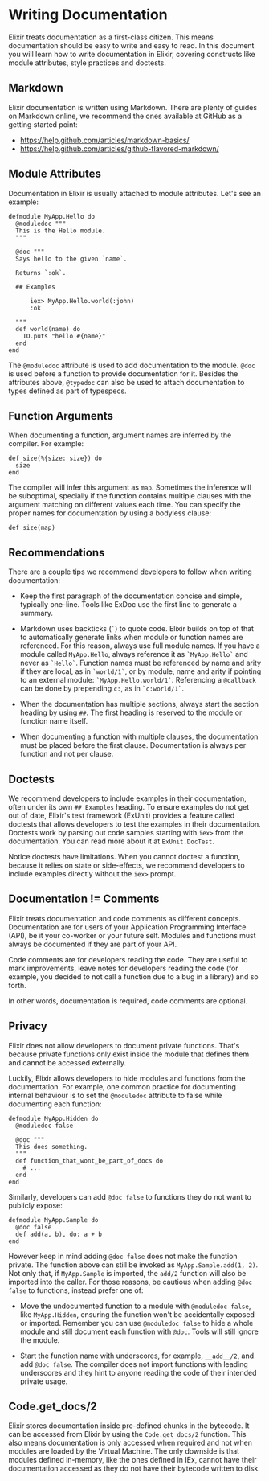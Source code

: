 # Writing Documentation

Elixir treats documentation as a first-class citizen. This means documentation should be easy to write and easy to read. In this document you will learn how to write documentation in Elixir, covering constructs like module attributes, style practices and doctests.

## Markdown

Elixir documentation is written using Markdown. There are plenty of guides on Markdown online, we recommend the ones available at GitHub as a getting started point:

  * https://help.github.com/articles/markdown-basics/
  * https://help.github.com/articles/github-flavored-markdown/

## Module Attributes

Documentation in Elixir is usually attached to module attributes. Let's see an example:

    defmodule MyApp.Hello do
      @moduledoc """
      This is the Hello module.
      """

      @doc """
      Says hello to the given `name`.

      Returns `:ok`.

      ## Examples

          iex> MyApp.Hello.world(:john)
          :ok

      """
      def world(name) do
        IO.puts "hello #{name}"
      end
    end

The `@moduledoc` attribute is used to add documentation to the module. `@doc` is used before a function to provide documentation for it. Besides the attributes above, `@typedoc` can also be used to attach documentation to types defined as part of typespecs.

## Function Arguments

When documenting a function, argument names are inferred by the compiler. For example:

    def size(%{size: size}) do
      size
    end

The compiler will infer this argument as `map`. Sometimes the inference will be suboptimal, specially if the function contains multiple clauses with the argument matching on different values each time. You can specify the proper names for documentation by using a bodyless clause:

    def size(map)

## Recommendations

There are a couple tips we recommend developers to follow when writing documentation:

  * Keep the first paragraph of the documentation concise and simple, typically one-line. Tools like ExDoc use the first line to generate a summary.

  * Markdown uses backticks (`` ` ``) to quote code. Elixir builds on top of that to automatically generate links when module or function names are referenced. For this reason, always use full module names. If you have a module called `MyApp.Hello`, always reference it as `` `MyApp.Hello` `` and never as `` `Hello` ``. Function names must be referenced by name and arity if they are local, as in `` `world/1` ``, or by module, name and arity if pointing to an external module: `` `MyApp.Hello.world/1` ``. Referencing a `@callback` can be done by prepending `c:`, as in `` `c:world/1` ``.

  * When the documentation has multiple sections, always start the section heading by using `##`. The first heading is reserved to the module or function name itself.

  * When documenting a function with multiple clauses, the documentation must be placed before the first clause. Documentation is always per function and not per clause.

## Doctests

We recommend developers to include examples in their documentation, often under its own `## Examples` heading. To ensure examples do not get out of date, Elixir's test framework (ExUnit) provides a feature called doctests that allows developers to test the examples in their documentation. Doctests work by parsing out code samples starting with `iex>` from the documentation. You can read more about it at `ExUnit.DocTest`.

Notice doctests have limitations. When you cannot doctest a function, because it relies on state or side-effects, we recommend developers to include examples directly without the `iex>` prompt.

## Documentation != Comments

Elixir treats documentation and code comments as different concepts. Documentation are for users of your Application Programming Interface (API), be it your co-worker or your future self. Modules and functions must always be documented if they are part of your API.

Code comments are for developers reading the code. They are useful to mark improvements, leave notes for developers reading the code (for example, you decided to not call a function due to a bug in a library) and so forth.

In other words, documentation is required, code comments are optional.

## Privacy

Elixir does not allow developers to document private functions. That's because private functions only exist inside the module that defines them and cannot be accessed externally.

Luckily, Elixir allows developers to hide modules and functions from the documentation. For example, one common practice for documenting internal behaviour is to set the `@moduledoc` attribute to false while documenting each function:

    defmodule MyApp.Hidden do
      @moduledoc false

      @doc """
      This does something.
      """
      def function_that_wont_be_part_of_docs do
        # ...
      end
    end

Similarly, developers can add `@doc false` to functions they do not want to publicly expose:

    defmodule MyApp.Sample do
      @doc false
      def add(a, b), do: a + b
    end

However keep in mind adding `@doc false` does not make the function private. The function above can still be invoked as `MyApp.Sample.add(1, 2)`. Not only that, if `MyApp.Sample` is imported, the `add/2` function will also be imported into the caller. For those reasons, be cautious when adding `@doc false` to functions, instead prefer one of:

  * Move the undocumented function to a module with `@moduledoc false`, like `MyApp.Hidden`, ensuring the function won't be accidentally exposed or imported. Remember you can use `@moduledoc false` to hide a whole module and still document each function with `@doc`. Tools will still ignore the module.

  * Start the function name with underscores, for example, `__add__/2`, and add `@doc false`. The compiler does not import functions with leading underscores and they hint to anyone reading the code of their intended private usage.

## Code.get_docs/2

Elixir stores documentation inside pre-defined chunks in the bytecode. It can be accessed from Elixir by using the `Code.get_docs/2` function. This also means documentation is only accessed when required and not when modules are loaded by the Virtual Machine. The only downside is that modules defined in-memory, like the ones defined in IEx, cannot have their documentation accessed as they do not have their bytecode written to disk.
